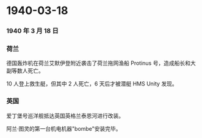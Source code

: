 # 1940-03-18

### 1940 年 3 月 18 日

### 荷兰

德国轰炸机在荷兰艾默伊登附近袭击了荷兰拖网渔船 Protinus
号，造成船长和大副等数人死亡。

10 人登上救生艇，但其中 2 人死亡，6 天后才被潜艇 HMS Unity 发现。

### 英国

爱丁堡号巡洋舰抵达英国英格兰泰恩河进行改装。

阿兰·图灵的第一台机电机器"bombe"安装完毕。